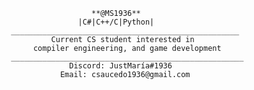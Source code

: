                        **@MS1936**
                    |C#|C++/C|Python| 
     ___________________________________________________
              Current CS student interested in 
          compiler engineering, and game development
     ____________________________________________________
                  Discord: JustMaría#1936
                Email: csaucedo1936@gmail.com 
